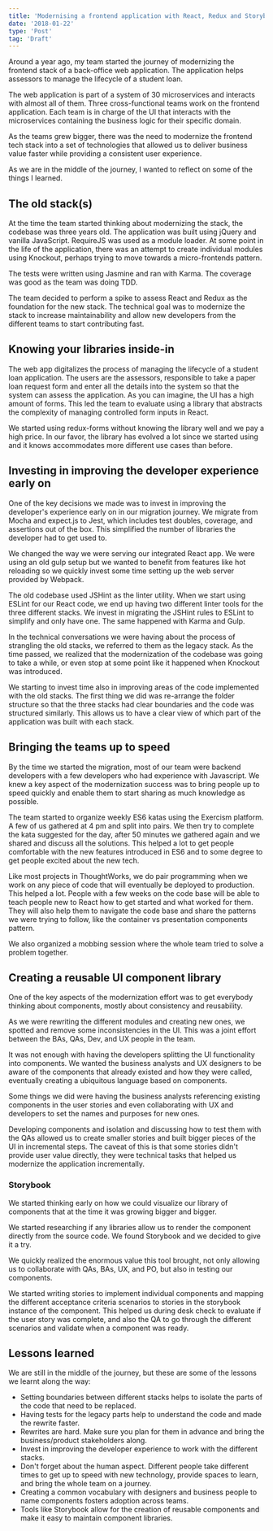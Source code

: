 ```yaml
---
title: 'Modernising a frontend application with React, Redux and Storybook'
date: '2018-01-22'
type: 'Post'
tag: 'Draft'
---
```


Around a year ago, my team started the journey of modernizing the frontend stack of a back-office web application. The application helps assessors to manage the lifecycle of a student loan.

The web application is part of a system of 30 microservices and interacts with almost all of them. Three cross-functional teams work on the frontend application. Each team is in charge of the UI that interacts with the microservices containing the business logic for their specific domain.

As the teams grew bigger, there was the need to modernize the frontend tech stack into a set of technologies that allowed us to deliver business value faster while providing a consistent user experience.

As we are in the middle of the journey, I wanted to reflect on some of the things I learned.

## The old stack(s)

At the time the team started thinking about modernizing the stack, the codebase was three years old. The application was built using jQuery and vanilla JavaScript. RequireJS was used as a module loader. At some point in the life of the application, there was an attempt to create individual modules using Knockout, perhaps trying to move towards a micro-frontends pattern.

The tests were written using Jasmine and ran with Karma. The coverage was good as the team was doing TDD.

The team decided to perform a spike to assess React and Redux as the foundation for the new stack. The technical goal was to modernize the stack to increase maintainability and allow new developers from the different teams to start contributing fast.

## Knowing your libraries inside-in

The web app digitalizes the process of managing the lifecycle of a student loan application. The users are the assessors, responsible to take a paper loan request form and enter all the details into the system so that the system can assess the application. As you can imagine, the UI has a high amount of forms. This led the team to evaluate using a library that abstracts the complexity of managing controlled form inputs in React.

We started using redux-forms without knowing the library well and we pay a high price. In our favor, the library has evolved a lot since we started using and it knows accommodates more different use cases than before.

## Investing in improving the developer experience early on

One of the key decisions we made was to invest in improving the developer's experience early on in our migration journey. We migrate from Mocha and expect.js to Jest, which includes test doubles, coverage, and assertions out of the box. This simplified the number of libraries the developer had to get used to.

We changed the way we were serving our integrated React app. We were using an old gulp setup but we wanted to benefit from features like hot reloading so we quickly invest some time setting up the web server provided by Webpack.

The old codebase used JSHint as the linter utility. When we start using ESLint for our React code, we end up having two different linter tools for the three different stacks. We invest in migrating the JSHint rules to ESLint to simplify and only have one. The same happened with Karma and Gulp.

In the technical conversations we were having about the process of strangling the old stacks, we referred to them as the legacy stack. As the time passed, we realized that the modernization of the codebase was going to take a while, or even stop at some point like it happened when Knockout was introduced.

We starting to invest time also in improving areas of the code implemented with the old stacks. The first thing we did was re-arrange the folder structure so that the three stacks had clear boundaries and the code was structured similarly. This allows us to have a clear view of which part of the application was built with each stack.

## Bringing the teams up to speed

By the time we started the migration, most of our team were backend developers with a few developers who had experience with Javascript. We knew a key aspect of the modernization success was to bring people up to speed quickly and enable them to start sharing as much knowledge as possible.

The team started to organize weekly ES6 katas using the Exercism platform. A few of us gathered at 4 pm and split into pairs. We then try to complete the kata suggested for the day, after 50 minutes we gathered again and we shared and discuss all the solutions. This helped a lot to get people comfortable with the new features introduced in ES6 and to some degree to get people excited about the new tech.

Like most projects in ThoughtWorks, we do pair programming when we work on any piece of code that will eventually be deployed to production. This helped a lot. People with a few weeks on the code base will be able to teach people new to React how to get started and what worked for them. They will also help them to navigate the code base and share the patterns we were trying to follow, like the container vs presentation components pattern.

We also organized a mobbing session where the whole team tried to solve a problem together.

## Creating a reusable UI component library

One of the key aspects of the modernization effort was to get everybody thinking about components, mostly about consistency and reusability.

As we were rewriting the different modules and creating new ones, we spotted and remove some inconsistencies in the UI. This was a joint effort between the BAs, QAs, Dev, and UX people in the team.

It was not enough with having the developers splitting the UI functionality into components. We wanted the business analysts and UX designers to be aware of the components that already existed and how they were called, eventually creating a ubiquitous language based on components.

Some things we did were having the business analysts referencing existing components in the user stories and even collaborating with UX and developers to set the names and purposes for new ones.

Developing components and isolation and discussing how to test them with the QAs allowed us to create smaller stories and built bigger pieces of the UI in incremental steps. The caveat of this is that some stories didn't provide user value directly, they were technical tasks that helped us modernize the application incrementally.

### Storybook

We started thinking early on how we could visualize our library of components that at the time it was growing bigger and bigger.

We started researching if any libraries allow us to render the component directly from the source code. We found Storybook and we decided to give it a try.

We quickly realized the enormous value this tool brought, not only allowing us to collaborate with QAs, BAs, UX, and PO, but also in testing our components.

We started writing stories to implement individual components and mapping the different acceptance criteria scenarios to stories in the storybook instance of the component. This helped us during desk check to evaluate if the user story was complete, and also the QA to go through the different scenarios and validate when a component was ready.

## Lessons learned

We are still in the middle of the journey, but these are some of the lessons we learnt along the way:

-   Setting boundaries between different stacks helps to isolate the parts of the code that need to be replaced.
-   Having tests for the legacy parts help to understand the code and made the rewrite faster.
-   Rewrites are hard. Make sure you plan for them in advance and bring the business/product stakeholders along.
-   Invest in improving the developer experience to work with the different stacks.
-   Don't forget about the human aspect. Different people take different times to get up to speed with new technology, provide spaces to learn, and bring the whole team on a journey.
-   Creating a common vocabulary with designers and business people to name components fosters adoption across teams.
-   Tools like Storybook allow for the creation of reusable components and make it easy to maintain component libraries.

